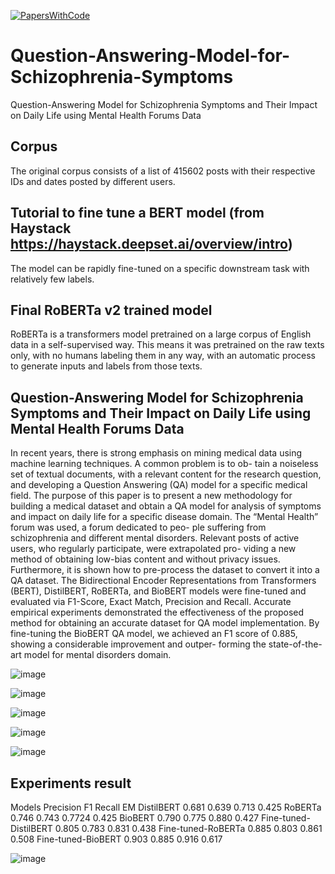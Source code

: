 [![PapersWithCode](https://img.shields.io/badge/PapersWithCode-Paper-green.svg?style=for-the-badge)](https://paperswithcode.com/paper/question-answering-model-for-schizophrenia)

# Question-Answering-Model-for-Schizophrenia-Symptoms
Question-Answering Model for Schizophrenia Symptoms and Their Impact on Daily Life using Mental Health Forums Data


## Corpus
The original corpus consists of a list of 415602 posts with their respective IDs and dates posted by different users.

## Tutorial to fine tune a BERT model (from Haystack https://haystack.deepset.ai/overview/intro)
The model can be rapidly fine-tuned on a specific downstream task with relatively few labels.

## Final RoBERTa v2 trained model
RoBERTa is a transformers model pretrained on a large corpus of English data in a self-supervised way. This means it was pretrained on the raw texts only, with no humans labeling them in any way, with an automatic process to
generate inputs and labels from those texts.


## Question-Answering Model for Schizophrenia Symptoms and Their Impact on Daily Life using Mental Health Forums Data

In recent years, there is strong emphasis on mining medical
data using machine learning techniques. A common problem is to ob-
tain a noiseless set of textual documents, with a relevant content for the
research question, and developing a Question Answering (QA) model
for a specific medical field. The purpose of this paper is to present a
new methodology for building a medical dataset and obtain a QA model
for analysis of symptoms and impact on daily life for a specific disease
domain. The “Mental Health” forum was used, a forum dedicated to peo-
ple suffering from schizophrenia and different mental disorders. Relevant
posts of active users, who regularly participate, were extrapolated pro-
viding a new method of obtaining low-bias content and without privacy
issues. Furthermore, it is shown how to pre-process the dataset to convert
it into a QA dataset. The Bidirectional Encoder Representations from
Transformers (BERT), DistilBERT, RoBERTa, and BioBERT models
were fine-tuned and evaluated via F1-Score, Exact Match, Precision and
Recall. Accurate empirical experiments demonstrated the effectiveness
of the proposed method for obtaining an accurate dataset for QA model
implementation. By fine-tuning the BioBERT QA model, we achieved
an F1 score of 0.885, showing a considerable improvement and outper-
forming the state-of-the-art model for mental disorders domain.



![image](https://user-images.githubusercontent.com/80530899/228185010-d0bd5f41-2dea-419c-abf6-3197ef0c6625.png)



![image](https://user-images.githubusercontent.com/80530899/228185227-f33d866f-bf2f-4f8d-8751-4be2a2e6ee5b.png)



![image](https://user-images.githubusercontent.com/80530899/228185472-bbe242d6-4805-4d16-b9e4-513d5384192e.png)




![image](https://user-images.githubusercontent.com/80530899/228185796-975e438c-b125-46f0-932b-a9ee7500346c.png)




![image](https://user-images.githubusercontent.com/80530899/228185965-82d03b11-2035-49d4-b5a9-3102c640ff4c.png)

## Experiments result
Models Precision F1 Recall EM
DistilBERT 0.681 0.639 0.713 0.425
RoBERTa 0.746 0.743 0.7724 0.425
BioBERT 0.790 0.775 0.880 0.427
Fine-tuned-DistilBERT 0.805 0.783 0.831 0.438
Fine-tuned-RoBERTa 0.885 0.803 0.861 0.508
Fine-tuned-BioBERT 0.903 0.885 0.916 0.617

![image](https://user-images.githubusercontent.com/80530899/228186051-44ec625e-1594-4f5c-ac15-d39cd4b122c4.png)

